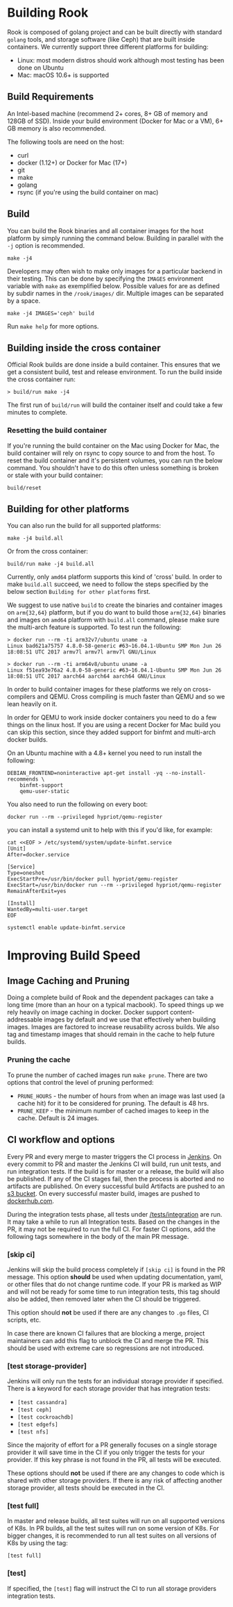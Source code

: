 # Building Rook

Rook is composed of golang project and can be built directly with standard `golang` tools,
and storage software (like Ceph) that are built inside containers. We currently support
three different platforms for building:

  * Linux: most modern distros should work although most testing has been done on Ubuntu
  * Mac: macOS 10.6+ is supported

## Build Requirements

An Intel-based machine (recommend 2+ cores, 8+ GB of memory and 128GB of SSD). Inside your build environment (Docker for Mac or a VM), 6+ GB memory is also recommended.

The following tools are need on the host:
  - curl
  - docker (1.12+) or Docker for Mac (17+)
  - git
  - make
  - golang
  - rsync (if you're using the build container on mac)

## Build

You can build the Rook binaries and all container images for the host platform by simply running the
command below. Building in parallel with the `-j` option is recommended.

```
make -j4
```

Developers may often wish to make only images for a particular backend in their testing. This can
be done by specifying the `IMAGES` environment variable with `make` as exemplified below. Possible
values for are as defined by subdir names in the `/rook/images/` dir. Multiple images can be separated by a space.

```
make -j4 IMAGES='ceph' build
```

Run `make help` for more options.

## Building inside the cross container

Official Rook builds are done inside a build container. This ensures that we get a consistent build, test and release environment. To run the build inside the cross container run:

```
> build/run make -j4
```

The first run of `build/run` will build the container itself and could take a few
minutes to complete.

### Resetting the build container

If you're running the build container on the Mac using Docker for Mac, the build
container will rely on rsync to copy source to and from the host. To reset the build container and it's persistent volumes, you can run the below command. You shouldn't have to do this often unless something is broken or stale with your build container:

```
build/reset
```

## Building for other platforms

You can also run the build for all supported platforms:

```
make -j4 build.all
```

Or from the cross container:

```
build/run make -j4 build.all
```

Currently, only `amd64` platform supports this kind of 'cross' build. In order to make `build.all`
succeed, we need to follow the steps specified by the below section `Building for other platforms`
first.

We suggest to use native `build` to create the binaries and container images on `arm{32,64}`
platform, but if you do want to build those `arm{32,64}` binaries and images on `amd64` platform
with `build.all` command, please make sure the multi-arch feature is supported. To test run the
following:

```
> docker run --rm -ti arm32v7/ubuntu uname -a
Linux bad621a75757 4.8.0-58-generic #63~16.04.1-Ubuntu SMP Mon Jun 26 18:08:51 UTC 2017 armv7l armv7l armv7l GNU/Linux

> docker run --rm -ti arm64v8/ubuntu uname -a
Linux f51ea93e76a2 4.8.0-58-generic #63~16.04.1-Ubuntu SMP Mon Jun 26 18:08:51 UTC 2017 aarch64 aarch64 aarch64 GNU/Linux
```

In order to build container images for these platforms we rely on cross-compilers and QEMU. Cross compiling is much faster than QEMU and so we lean heavily on it.

In order for QEMU to work inside docker containers you need to do a few things on
the linux host. If you are using a recent Docker for Mac build you can skip this section, since they added support for binfmt and multi-arch docker builds.

On an Ubuntu machine with a 4.8+ kernel you need to run install the following:

```
DEBIAN_FRONTEND=noninteractive apt-get install -yq --no-install-recommends \
    binfmt-support
    qemu-user-static
```

You also need to run the following on every boot:

```
docker run --rm --privileged hypriot/qemu-register
```

you can install a systemd unit to help with this if you'd like, for example:

```
cat <<EOF > /etc/systemd/system/update-binfmt.service
[Unit]
After=docker.service

[Service]
Type=oneshot
ExecStartPre=/usr/bin/docker pull hypriot/qemu-register
ExecStart=/usr/bin/docker run --rm --privileged hypriot/qemu-register
RemainAfterExit=yes

[Install]
WantedBy=multi-user.target
EOF

systemctl enable update-binfmt.service
```

# Improving Build Speed

## Image Caching and Pruning

Doing a complete build of Rook and the dependent packages can take a long time (more than an hour on a typical macbook). To speed things up we rely heavily on image caching in docker. Docker support content-addressable images by default and we use that effectively when building images. Images are factored to increase reusability across builds. We also tag and timestamp images that should remain in the cache to help future builds.

### Pruning the cache

To prune the number of cached images run `make prune`. There are two options that control the level of pruning performed:

- `PRUNE_HOURS` - the number of hours from when an image was last used (a cache hit) for it to be considered for pruning. The default is 48 hrs.
- `PRUNE_KEEP` - the minimum number of cached images to keep in the cache. Default is 24 images.

## CI workflow and options

Every PR and every merge to master triggers the CI process in [Jenkins](http://jenkins.rook.io).
On every commit to PR and master the Jenkins CI will build, run unit tests, and run integration tests.
If the build is for master or a release, the build will also be published.
If any of the CI stages fail, then the process is aborted and no artifacts are published.
On every successful build Artifacts are pushed to an [s3 bucket](https://release.rook.io/). On every successful master build,
images are pushed to [dockerhub.com](https://cloud.docker.com/u/rook/repository/list).

During the integration tests phase, all tests under [/tests/integration](/tests/integration) are run.
It may take a while to run all Integration tests. Based on the changes in the PR, it may not be required to run the full CI.
For faster CI options, add the following tags somewhere in the body of the main PR message.

### [skip ci]

Jenkins will skip the build process completely if `[skip ci]` is found in the PR message.
This option **should** be used when updating documentation, yaml, or other files that
do not change runtime code. If your PR is marked as WIP and will not be ready for some time to run integration tests,
this tag should also be added, then removed later when the CI should be triggered.

This option should **not** be used if there are any changes to `.go` files, CI scripts, etc.

In case there are known CI failures that are blocking a merge, project maintainers can add this flag
to unblock the CI and merge the PR. This should be used with extreme care so regressions are not introduced.

### [test storage-provider]

Jenkins will only run the tests for an individual storage provider if specified. There is a keyword for each
storage provider that has integration tests:
- `[test cassandra]`
- `[test ceph]`
- `[test cockroachdb]`
- `[test edgefs]`
- `[test nfs]`

Since the majority of effort for a PR generally focuses on a single storage provider it will save time
in the CI if you only trigger the tests for your provider. If this key phrase is not found in the PR,
all tests will be executed.

These options should **not** be used if there are any changes to code which is shared with other
storage providers. If there is any risk of affecting another storage provider, all tests should
be executed in the CI.

### [test full]

In master and release builds, all test suites will run on all supported versions of K8s.
In PR builds, all the test suites will run on some version of K8s. For bigger changes,
it is recommended to run all test suites on all versions of K8s by using the tag:
```
[test full]
```

### [test]

If specified, the `[test]` flag will instruct the CI to run all storage providers integration tests.
